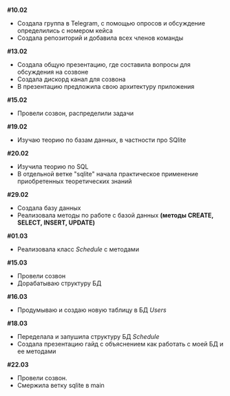 **#10.02**
- Создала группа в Telegram, с помощью опросов и обсуждение определились с номером кейса
- Создала репозиторий и добавила всех членов команды

**#13.02**
- Создала общую презентацию, где составила вопросы для обсуждения на созвоне
- Создала дискорд канал для созвона
- В презентацию предложила свою архитектуру приложения

**#15.02** 
- Провели созвон, распределили задачи

**#19.02** 
- Изучаю теорию по базам данных, в частности про SQlite

**#20.02**
- Изучила теорию по SQL
- В отдельной ветке "sqlite" начала практическое применение приобретенных теоретических знаний

**#29.02**
- Создала базу данных
- Реализовала методы по работе с базой данных **(методы CREATE, SELECT, INSERT, UPDATE)**

**#01.03**
- Реализовала класс *Schedule* с методами 

**#15.03**
- Провели созвон
- Дорабатываю структуру БД

**#16.03**
- Продумываю и создаю новую таблицу в БД *Users*

**#18.03**
- Переделала и запушила структуру БД *Schedule*
- Создала презентацию гайд с объяснением как работать с моей БД и ее методами

**#22.03**
- Провели созвон.
- Смержила ветку sqlite в main
